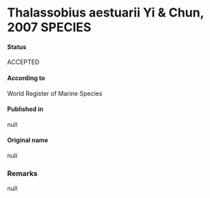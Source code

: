# Thalassobius aestuarii Yi & Chun, 2007 SPECIES

#### Status
ACCEPTED

#### According to
World Register of Marine Species

#### Published in
null

#### Original name
null

### Remarks
null